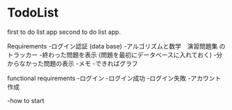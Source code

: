 # TodoList
first to do list app
second to do list app.

Requirements
-ログイン認証 (data base)
-アルゴリズムと数学　演習問題集 のトラッカー
    -終わった問題を表示 (問題を最初にデータベースに入れておく)
    -分からなかった問題の表示
    -メモ
    -できればグラフ

functional requirements
-ログイン
    -ログイン成功
    -ログイン失敗
    -アカウント作成

-how to start
